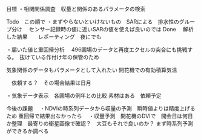 目標
・相関関係調査　収量と関係のあるパラメータの検索

Todo　この順で
・まずやらないといけないもの　SARによる　排水性のグループ分け
　センサー記録時の値に近いSARの値を使えば良いのでは
Done
　解析した結果　　レポーティング　夜にでも

・届いた値と重回帰分析　
496圃場のデータと再度エクセルの突合にも挑戦する。　抜けている作付け年の保管のため

気象関係のデータもパラメータとして入れたい
開花機での有効積算気温


　依頼する？　その場合結果は日月


・気象データ表示　各圃場の例年との比較
素材はある　依頼予定

今後の課題　
・NDVIの時系列データから収量の予測　瞬時値よりは精度上げるため
重回帰で結果出なかったら　
・収量予測　開花機のDVIで　開会日は何日か整理　最寄りの衛星画像で確認？　大豆もそれで良いのか？
まず時系列予測ができるか調べる　
